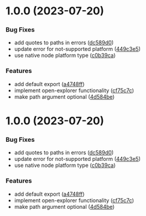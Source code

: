 # 1.0.0 (2023-07-20)


### Bug Fixes

* add quotes to paths in errors ([dc589d0](https://github.com/goveo/open-explorer/commit/dc589d085159e99a32c0bb945b07667985284bd8))
* update error for not-supported platform ([449c3e5](https://github.com/goveo/open-explorer/commit/449c3e5d0b32388d17a3bf214d6833ca59256b96))
* use native node platform type ([c0b39ca](https://github.com/goveo/open-explorer/commit/c0b39cab1679cf7cb67ea04f78416b20d86070e2))


### Features

* add default export ([a4748ff](https://github.com/goveo/open-explorer/commit/a4748ff6c54725fa6953cbc74d30d7544fa5164c))
* implement open-explorer functionality ([cf75c7c](https://github.com/goveo/open-explorer/commit/cf75c7c7e838a41ab54be62bc375c150cced985a))
* make path argument optional ([4d584be](https://github.com/goveo/open-explorer/commit/4d584bef0c23a55a3f2d96503b90be4befaaa3d8))

# 1.0.0 (2023-07-20)

### Bug Fixes

- add quotes to paths in errors ([dc589d0](https://github.com/goveo/open-explorer/commit/dc589d085159e99a32c0bb945b07667985284bd8))
- update error for not-supported platform ([449c3e5](https://github.com/goveo/open-explorer/commit/449c3e5d0b32388d17a3bf214d6833ca59256b96))
- use native node platform type ([c0b39ca](https://github.com/goveo/open-explorer/commit/c0b39cab1679cf7cb67ea04f78416b20d86070e2))

### Features

- add default export ([a4748ff](https://github.com/goveo/open-explorer/commit/a4748ff6c54725fa6953cbc74d30d7544fa5164c))
- implement open-explorer functionality ([cf75c7c](https://github.com/goveo/open-explorer/commit/cf75c7c7e838a41ab54be62bc375c150cced985a))
- make path argument optional ([4d584be](https://github.com/goveo/open-explorer/commit/4d584bef0c23a55a3f2d96503b90be4befaaa3d8))
